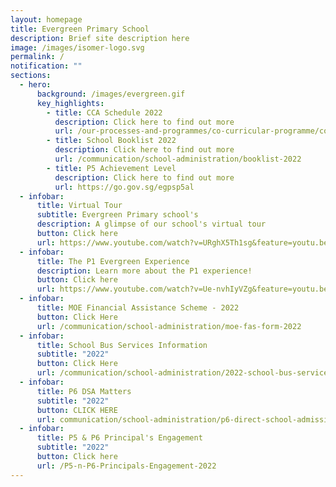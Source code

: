 ```yaml
---
layout: homepage
title: Evergreen Primary School
description: Brief site description here
image: /images/isomer-logo.svg
permalink: /
notification: ""
sections:
  - hero:
      background: /images/evergreen.gif
      key_highlights:
        - title: CCA Schedule 2022
          description: Click here to find out more
          url: /our-processes-and-programmes/co-curricular-programme/co-curricular-activities-cca
        - title: School Booklist 2022
          description: Click here to find out more
          url: /communication/school-administration/booklist-2022
        - title: P5 Achievement Level
          description: Click here to find out more
          url: https://go.gov.sg/egpsp5al
  - infobar:
      title: Virtual Tour
      subtitle: Evergreen Primary school's
      description: A glimpse of our school's virtual tour
      button: Click here
      url: https://www.youtube.com/watch?v=URghX5Th1sg&feature=youtu.be
  - infobar:
      title: The P1 Evergreen Experience
      description: Learn more about the P1 experience!
      button: Click here
      url: https://www.youtube.com/watch?v=Ue-nvhIyVZg&feature=youtu.be
  - infobar:
      title: MOE Financial Assistance Scheme - 2022
      button: Click Here
      url: /communication/school-administration/moe-fas-form-2022
  - infobar:
      title: School Bus Services Information
      subtitle: "2022"
      button: Click Here
      url: /communication/school-administration/2022-school-bus-services-information
  - infobar:
      title: P6 DSA Matters
      subtitle: "2022"
      button: CLICK HERE
      url: communication/school-administration/p6-direct-school-admission-matters-for-parents
  - infobar:
      title: P5 & P6 Principal's Engagement
      subtitle: "2022"
      button: Click here
      url: /P5-n-P6-Principals-Engagement-2022
---
```

